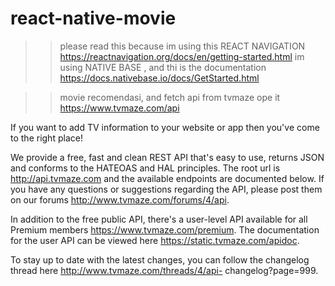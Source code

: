 # react-native-movie

>> please read this because im using this 
   REACT NAVIGATION https://reactnavigation.org/docs/en/getting-started.html
>> im using NATIVE BASE , and thi is the documentation https://docs.nativebase.io/docs/GetStarted.html






>> movie recomendasi, and fetch api from tvmaze ope it https://www.tvmaze.com/api


   If you want to add TV information to your website or app then you've come to the right place!

   We provide a free, fast and clean REST API that's easy to use, returns JSON and conforms to the HATEOAS and HAL principles.    The root url is http://api.tvmaze.com and the available endpoints are documented below. If you have any questions or          suggestions regarding the API, please post them on our forums http://www.tvmaze.com/forums/4/api.

   In addition to the free public API, there's a user-level API available for all Premium members                                https://www.tvmaze.com/premium. 
   The documentation for the user API can be viewed here https://static.tvmaze.com/apidoc.

   To stay up to date with the latest changes, you can follow the changelog thread here http://www.tvmaze.com/threads/4/api-      changelog?page=999.
